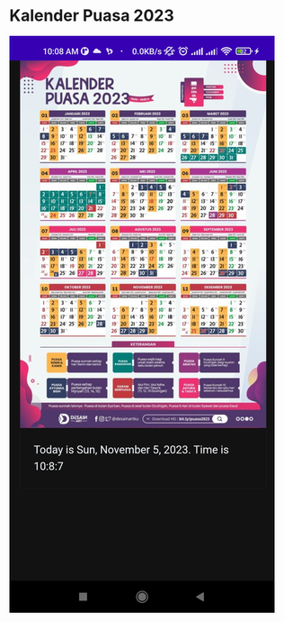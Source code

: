 ﻿# Kalender Puasa 2023

![Image](https://raw.githubusercontent.com/codeplugs/Puasa-2023/main/img/puasa2023.jpg)
